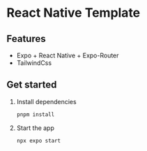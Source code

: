 # React Native Template

## Features

- Expo + React Native + Expo-Router
- TailwindCss

## Get started

1. Install dependencies

   ```bash
   pnpm install
   ```

2. Start the app

   ```bash
   npx expo start
   ```
